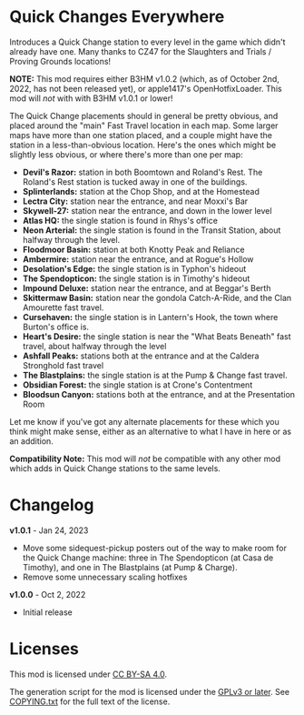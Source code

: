 Quick Changes Everywhere
========================

Introduces a Quick Change station to every level in the game which
didn't already have one.  Many thanks to CZ47 for the Slaughters
and Trials / Proving Grounds locations!

**NOTE:** This mod requires either B3HM v1.0.2 (which, as of October
2nd, 2022, has not been released yet), or apple1417's OpenHotfixLoader.
This mod will *not* with with B3HM v1.0.1 or lower!

The Quick Change placements should in general be pretty obvious, and
placed around the "main" Fast Travel location in each map.  Some larger
maps have more than one station placed, and a couple might have the
station in a less-than-obvious location.  Here's the ones which might
be slightly less obvious, or where there's more than one per map:

- **Devil's Razor:** station in both Boomtown and Roland's Rest.  The
  Roland's Rest station is tucked away in one of the buildings.
- **Splinterlands:** station at the Chop Shop, and at the Homestead
- **Lectra City:** station near the entrance, and near Moxxi's Bar
- **Skywell-27:** station near the entrance, and down in the lower level
- **Atlas HQ:** the single station is found in Rhys's office
- **Neon Arterial:** the single station is found in the Transit Station,
  about halfway through the level.
- **Floodmoor Basin:** station at both Knotty Peak and Reliance
- **Ambermire:** station near the entrance, and at Rogue's Hollow
- **Desolation's Edge:** the single station is in Typhon's hideout
- **The Spendopticon:** the single station is in Timothy's hideout
- **Impound Deluxe:** station near the entrance, and at Beggar's Berth
- **Skittermaw Basin:** station near the gondola Catch-A-Ride, and
  the Clan Amourette fast travel.
- **Cursehaven:** the single station is in Lantern's Hook, the town
  where Burton's office is.
- **Heart's Desire:** the single station is near the "What Beats
  Beneath" fast travel, about halfway through the level
- **Ashfall Peaks:** stations both at the entrance and at the Caldera
  Stronghold fast travel
- **The Blastplains:** the single station is at the Pump & Change
  fast travel.
- **Obsidian Forest:** the single station is at Crone's Contentment
- **Bloodsun Canyon:** stations both at the entrance, and at the
  Presentation Room

Let me know if you've got any alternate placements for these which you
think might make sense, either as an alternative to what I have in here
or as an addition.

**Compatibility Note:** This mod will *not* be compatible with any other
mod which adds in Quick Change stations to the same levels.

Changelog
=========

**v1.0.1** - Jan 24, 2023
 * Move some sidequest-pickup posters out of the way to make room for
   the Quick Change machine: three in The Spendopticon (at Casa de
   Timothy), and one in The Blastplains (at Pump & Charge).
 * Remove some unnecessary scaling hotfixes

**v1.0.0** - Oct 2, 2022
 * Initial release
 
Licenses
========

This mod is licensed under [CC BY-SA 4.0](https://creativecommons.org/licenses/by-sa/4.0/).

The generation script for the mod is licensed under the
[GPLv3 or later](https://www.gnu.org/licenses/quick-guide-gplv3.html).
See [COPYING.txt](../../COPYING.txt) for the full text of the license.

